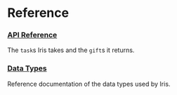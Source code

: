 # Reference

### [API Reference](system/kernel/iris/reference/tasks)

The `task`s Iris takes and the `gift`s it returns.

### [Data Types](system/kernel/iris/reference/data-types)

Reference documentation of the data types used by Iris.

